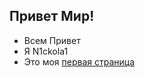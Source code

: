 ## Привет Мир!

- Всем Привет
- Я N1ckola1
- Это моя [первая страница](https://n1ckola1.github.io/Hello-World-I-am-N1ckola1/)
